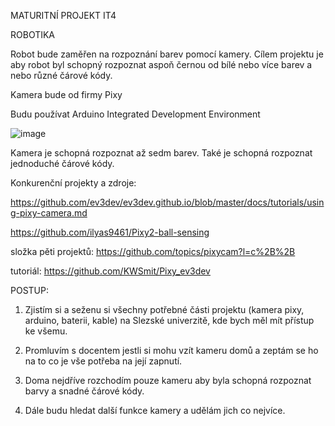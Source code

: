 MATURITNÍ PROJEKT IT4

ROBOTIKA

Robot bude zaměřen na rozpoznání barev pomocí kamery. Cílem projektu je aby robot byl schopný rozpoznat aspoň černou od bílé nebo více barev a nebo různé čárové kódy.

Kamera bude od firmy Pixy

Budu používat Arduino Integrated Development Environment

![image](https://github.com/user-attachments/assets/d4877efa-77d0-44a7-ac8a-69d06fae34d1)

Kamera je schopná rozpoznat až sedm barev. Také je schopná rozpoznat jednoduché čárové kódy.

Konkurenční projekty a zdroje: 

https://github.com/ev3dev/ev3dev.github.io/blob/master/docs/tutorials/using-pixy-camera.md

https://github.com/ilyas9461/Pixy2-ball-sensing

složka pěti projektů: https://github.com/topics/pixycam?l=c%2B%2B

tutoriál: https://github.com/KWSmit/Pixy_ev3dev

POSTUP: 

1. Zjistím si a seženu si všechny potřebné části projektu (kamera pixy, arduino, baterii, kable) na Slezské univerzitě, kde bych měl mít přístup ke všemu.

2. Promluvím s docentem jestli si mohu vzít kameru domů a zeptám se ho na to co je vše potřeba na její zapnutí.

3. Doma nejdříve rozchodím pouze kameru aby byla schopná rozpoznat barvy a snadné čárové kódy.

4. Dále budu hledat další funkce kamery a udělám jich co nejvíce.
